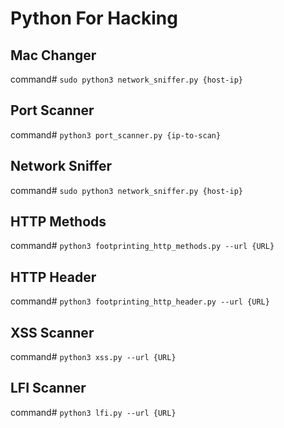 # Python For Hacking

## Mac Changer
command# `sudo python3 network_sniffer.py {host-ip}`
## Port Scanner 
command# `python3 port_scanner.py {ip-to-scan}`
## Network Sniffer 
command# `sudo python3 network_sniffer.py {host-ip}`
## HTTP Methods
command# `python3 footprinting_http_methods.py --url {URL}`
## HTTP Header
command# `python3 footprinting_http_header.py --url {URL}`
## XSS Scanner
command# `python3 xss.py --url {URL}`
## LFI Scanner
command# `python3 lfi.py --url {URL}`

